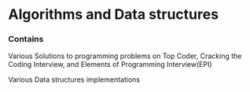 # Algorithms and Data structures


### Contains

Various Solutions to programming problems on Top Coder, Cracking the  Coding Interview,
 and Elements of Programming Interview(EPI)
 
Various Data structures implementations